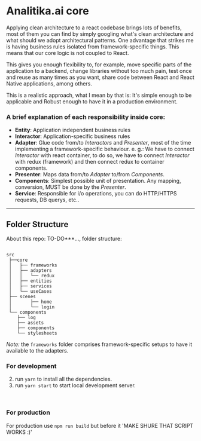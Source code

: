 # Analitika.ai core
Applying clean architecture to a react codebase brings lots of benefits, most of them you can find by simply googling what's clean architecture and what should we adopt architectural patterns.
One advantage that strikes me is having business rules isolated from framework-specific things. This means that our core logic is not coupled to React.

This gives you enough flexibility to, for example, move specific parts of the application to a backend, change libraries without too much pain, test once and reuse as many times as you want, share code between React and React Native applications, among others.  

This is a realistic approach, what I mean by that is: It's simple enough to be applicable and Robust enough to have it in a production environment.


### A brief explanation of each responsibility inside core:
- **Entity**: Application independent business rules
- **Interactor**: Application-specific business rules
- **Adapter**: Glue code from/to *Interactors* and *Presenter*, most of the time implementing a framework-specific behaviour.
  e. g.: We have to connect *Interactor* with react container, to do so, we have to connect *Interactor* with redux (framework) and then connect redux to container components.
- **Presenter**: Maps data from/to *Adapter* to/from *Components*.
- **Components**: Simplest possible unit of presentation. Any mapping, conversion, MUST be done by the *Presenter*.
- **Service**: Responsible for i/o operations, you can do HTTP/HTTPS requests, DB querys, etc.. 
---  

## Folder Structure
About this repo: TO-DO***..., folder structure:
```

src
 ├──core
 │   ├── frameworks
 │   ├── adapters
 │   │   └── redux
 │   ├── entities
 │   ├── services
 │   └── useCases
 ├── scenes
 │       ├── home
 │       └── login
 └── components
    ├── log
    ├── assets
    ├── components
    └── stylesheets
```
*Note:* the `frameworks` folder comprises framework-specific setups to have it available to the adapters.  

<!-- ## Running the apps
run `npm install` under the project you'd like to run, and then run `npm start`. -->

### For development

2. run `yarn` to install all the dependencies.
3. run `yarn start` to start local development server.


<br />


### For production

For production use `npm run build` but before it 'MAKE SHURE THAT SCRIPT WORKS :)'
<!-- 2. now run `npm run build`, you will get a folder named "prod". -->
